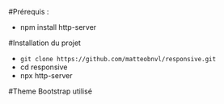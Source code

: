 #Prérequis :
- npm install http-server


#Installation du projet
- ``` git clone https://github.com/matteobnvl/responsive.git ```
- cd responsive
- npx http-server


#Theme Bootstrap utilisé 